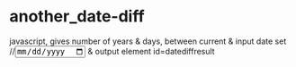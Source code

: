 # another_date-diff
javascript, gives number of years &amp; days, between current &amp; input date
set //<input id="date_input" type="date" onchange="yr_day()">
& output element id=datediffresult
